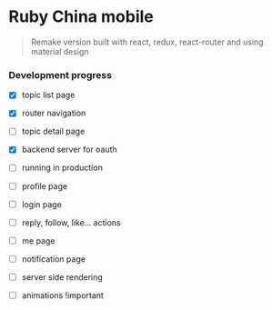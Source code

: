 Ruby China mobile
=======================

> Remake version built with react, redux, react-router and using material design


### Development progress
- [x] topic list page
- [x] router navigation
- [ ] topic detail page
- [x] backend server for oauth
- [ ] running in production
- [ ] profile page
- [ ] login page
- [ ] reply, follow, like... actions
- [ ] me page
- [ ] notification page
- [ ] server side rendering
- [ ] animations !important

